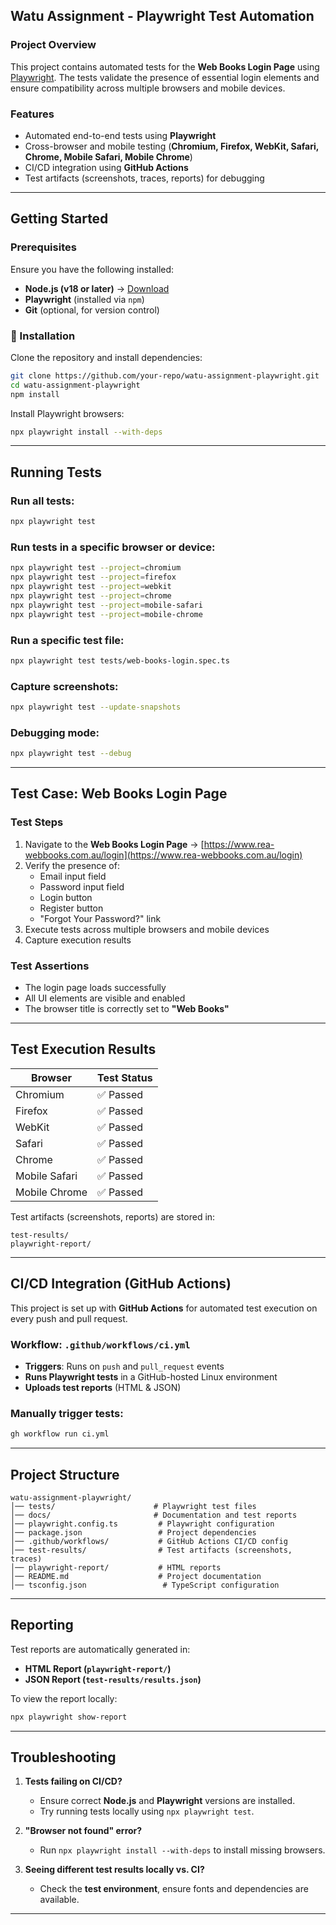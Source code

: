 ## Watu Assignment - Playwright Test Automation

### Project Overview
This project contains automated tests for the **Web Books Login Page** using [Playwright](https://playwright.dev/). The tests validate the presence of essential login elements and ensure compatibility across multiple browsers and mobile devices.

### Features
- Automated end-to-end tests using **Playwright**
- Cross-browser and mobile testing (**Chromium, Firefox, WebKit, Safari, Chrome, Mobile Safari, Mobile Chrome**)
- CI/CD integration using **GitHub Actions**
- Test artifacts (screenshots, traces, reports) for debugging

---

## Getting Started

### Prerequisites
Ensure you have the following installed:
- **Node.js (v18 or later)** → [Download](https://nodejs.org/)
- **Playwright** (installed via `npm`)
- **Git** (optional, for version control)

### 🔧 Installation
Clone the repository and install dependencies:
```bash
git clone https://github.com/your-repo/watu-assignment-playwright.git
cd watu-assignment-playwright
npm install
```

Install Playwright browsers:
```bash
npx playwright install --with-deps
```

---

## Running Tests
### Run all tests:
```bash
npx playwright test
```

### Run tests in a specific browser or device:
```bash
npx playwright test --project=chromium
npx playwright test --project=firefox
npx playwright test --project=webkit
npx playwright test --project=chrome
npx playwright test --project=mobile-safari
npx playwright test --project=mobile-chrome
```

### Run a specific test file:
```bash
npx playwright test tests/web-books-login.spec.ts
```

### Capture screenshots:
```bash
npx playwright test --update-snapshots
```

### Debugging mode:
```bash
npx playwright test --debug
```

---

## Test Case: **Web Books Login Page**
### **Test Steps**
1. Navigate to the **Web Books Login Page** → [https://www.rea-webbooks.com.au/login](https://www.rea-webbooks.com.au/login)
2. Verify the presence of:
   - Email input field
   - Password input field
   - Login button
   - Register button
   - "Forgot Your Password?" link
3. Execute tests across multiple browsers and mobile devices
4. Capture execution results

### **Test Assertions**
- The login page loads successfully
- All UI elements are visible and enabled
- The browser title is correctly set to **"Web Books"**

---

## Test Execution Results
| Browser  | Test Status |
|----------|------------|
| Chromium | ✅ Passed  |
| Firefox  | ✅ Passed  |
| WebKit   | ✅ Passed  |
| Safari   | ✅ Passed  |
| Chrome   | ✅ Passed  |
| Mobile Safari | ✅ Passed  |
| Mobile Chrome | ✅ Passed  |

Test artifacts (screenshots, reports) are stored in:
```
test-results/
playwright-report/
```

---

## CI/CD Integration (GitHub Actions)
This project is set up with **GitHub Actions** for automated test execution on every push and pull request.

### Workflow: `.github/workflows/ci.yml`
- **Triggers**: Runs on `push` and `pull_request` events
- **Runs Playwright tests** in a GitHub-hosted Linux environment
- **Uploads test reports** (HTML & JSON)

### Manually trigger tests:
```bash
gh workflow run ci.yml
```

---

## Project Structure
```
watu-assignment-playwright/
│── tests/                      # Playwright test files
│── docs/                       # Documentation and test reports
│── playwright.config.ts         # Playwright configuration
│── package.json                 # Project dependencies
│── .github/workflows/           # GitHub Actions CI/CD config
│── test-results/                # Test artifacts (screenshots, traces)
│── playwright-report/           # HTML reports
│── README.md                    # Project documentation
│── tsconfig.json                 # TypeScript configuration
```

---

## Reporting
Test reports are automatically generated in:
- **HTML Report (`playwright-report/`)**
- **JSON Report (`test-results/results.json`)**

To view the report locally:
```bash
npx playwright show-report
```
---

## Troubleshooting
1. **Tests failing on CI/CD?**
   - Ensure correct **Node.js** and **Playwright** versions are installed.
   - Try running tests locally using `npx playwright test`.

2. **"Browser not found" error?**
   - Run `npx playwright install --with-deps` to install missing browsers.

3. **Seeing different test results locally vs. CI?**
   - Check the **test environment**, ensure fonts and dependencies are available.
---
